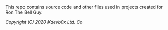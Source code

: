 This repo contains source code and other files used in projects created for Ron
The Bell Guy.

*_Copyright (C) 2020 Kdevb0x Ltd. Co_*
